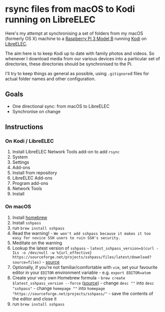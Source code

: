rsync files from macOS to Kodi running on LibreELEC
===================================================

Here's my attempt at synchronising a set of folders from my macOS (formerly OS X)
machine to a [Raspberry Pi 3 Model B](https://www.raspberrypi.org/products/raspberry-pi-3-model-b/)
running [Kodi](https://kodi.tv) on [LibreELEC](https://libreelec.tv).

The aim here is to keep Kodi up to date with family photos and videos. So
whenever I download media from our various devices into a particular set of
directories, these directories should be synchronised to the Pi.

I'll try to keep things as general as possible, using `.gitignore`d files for
actual folder names and other configuration.

## Goals

- One directional sync: from macOS to LibreELEC
- Synchronise on change

## Instructions

### On Kodi / LibreELEC

1. Install LibreELEC Network Tools add-on to add `rsync`
  1. System
  2. Settings
  3. Add-ons
  4. Install from repository
  5. LibreELEC Add-ons
  6. Program add-ons
  7. Network Tools
  8. Install

### On macOS

1. Install [homebrew]
2. Install `sshpass`
  1. run `brew install sshpass`
  2. Read the warning!
    - `We won't add sshpass because it makes it too easy for novice SSH users to ruin SSH's security.`
  3. Meditate on the warning
  4. Lookup the latest version of `sshpass`
    - `latest_sshpass_version=$(curl -ILs -o /dev/null -w %{url_effective} https://sourceforge.net/projects/sshpass/files/latest/download?source=files)`
    - [source][get_redirect_url]
  5. Optionally, if you're not familiar/comfortable with `vim`, set your favourite editor in your `EDITOR` environment variable
    - e.g. `export EDITOR=atom`
  6. Create your very own Homebrew formula
    - `brew create $latest_sshpass_version --force` ([source][create_formula])
    - change `desc ""` into `desc "sshpass"`
    - change `homepage ""` into `homepage "https://sourceforge.net/projects/sshpass/"`
    - save the contents of the editor and close it
  7. run `brew install sshpass`


[homebrew]:             https://brew.sh
[get_redirect_url]:     http://stackoverflow.com/a/3077316
[create_formula]:       https://gist.github.com/arunoda/7790979#gistcomment-1756013
